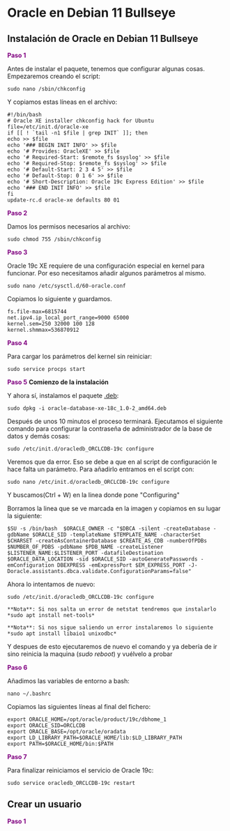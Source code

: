 # Oracle en Debian 11 Bullseye

## Instalación de Oracle en Debian 11 Bullseye

<font color="#800080">**Paso 1**</font>

Antes de instalar el paquete, tenemos que configurar algunas cosas. Empezaremos creando el script:

    sudo nano /sbin/chkconfig

Y copiamos estas líneas en el archivo:

    #!/bin/bash
    # Oracle XE installer chkconfig hack for Ubuntu
    file=/etc/init.d/oracle-xe
    if [[ ! `tail -n1 $file | grep INIT` ]]; then
    echo >> $file
    echo '### BEGIN INIT INFO' >> $file
    echo '# Provides: OracleXE' >> $file
    echo '# Required-Start: $remote_fs $syslog' >> $file
    echo '# Required-Stop: $remote_fs $syslog' >> $file
    echo '# Default-Start: 2 3 4 5' >> $file
    echo '# Default-Stop: 0 1 6' >> $file
    echo '# Short-Description: Oracle 19c Express Edition' >> $file
    echo '### END INIT INFO' >> $file
    fi
    update-rc.d oracle-xe defaults 80 01

<font color="#800080">**Paso 2**</font>

Damos los permisos necesarios al archivo:

    sudo chmod 755 /sbin/chkconfig

<font color="#800080">**Paso 3**</font>

Oracle 19c XE requiere de una configuración especial en kernel para funcionar. Por eso necesitamos añadir algunos parámetros al mismo.

    sudo nano /etc/sysctl.d/60-oracle.conf

Copiamos lo siguiente y guardamos.

    fs.file-max=6815744
    net.ipv4.ip_local_port_range=9000 65000
    kernel.sem=250 32000 100 128
    kernel.shmmax=536870912

<font color="#800080">**Paso 4**</font>

Para cargar los parámetros del kernel sin reiniciar:

    sudo service procps start

<font color="#800080">**Paso 5**</font> **Comienzo de la instalación**

Y ahora sí, instalamos el paquete [.deb](https://www.dropbox.com/s/p1vhrnjw73fdc70/oracle-database-ee-19c_1.0-2_amd64.deb?dl=0):

    sudo dpkg -i oracle-database-xe-18c_1.0-2_amd64.deb

Después de unos 10 minutos el proceso terminará. Ejecutamos el siguiente comando para configurar la contraseña de administrador de la base de datos y demás cosas:

    sudo /etc/init.d/oracledb_ORCLCDB-19c configure

Veremos que da error. Eso se debe a que en al script de configuración le hace falta un parámetro. Para añadirlo entramos en el script con:

    sudo nano /etc/init.d/oracledb_ORCLCDB-19c configure

Y buscamos(Ctrl + W) en la linea donde pone "Configuring"



Borramos la linea que se ve marcada en la imagen y copiamos en su lugar la siguiente:

    $SU -s /bin/bash  $ORACLE_OWNER -c "$DBCA -silent -createDatabase -gdbName $ORACLE_SID -templateName $TEMPLATE_NAME -characterSet $CHARSET -createAsContainerDatabase $CREATE_AS_CDB -numberOfPDBs $NUMBER_OF_PDBS -pdbName $PDB_NAME -createListener $LISTENER_NAME:$LISTENER_PORT -datafileDestination $ORACLE_DATA_LOCATION -sid $ORACLE_SID -autoGeneratePasswords -emConfiguration DBEXPRESS -emExpressPort $EM_EXPRESS_PORT -J-Doracle.assistants.dbca.validate.ConfigurationParams=false"

Ahora lo intentamos de nuevo:

    sudo /etc/init.d/oracledb_ORCLCDB-19c configure

`**Nota**: Si nos salta un error de netstat tendremos que instalarlo *sudo apt install net-tools*`

`**Nota**: Si nos sigue saliendo un error instalaremos lo siguiente *sudo apt install libaio1 unixodbc*`

Y despues de esto ejecutaremos de nuevo el comando y ya debería de ir sino reinicia la maquina (*sudo reboot*) y vuélvelo a probar 

<font color="#800080">**Paso 6**</font>

Añadimos las variables de entorno a bash:

    nano ~/.bashrc

Copiamos las siguientes líneas al final del fichero:

    export ORACLE_HOME=/opt/oracle/product/19c/dbhome_1
    export ORACLE_SID=ORCLCDB
    export ORACLE_BASE=/opt/oracle/oradata
    export LD_LIBRARY_PATH=$ORACLE_HOME/lib:$LD_LIBRARY_PATH
    export PATH=$ORACLE_HOME/bin:$PATH

<font color="#800080">**Paso 7**</font>

Para finalizar reiniciamos el servicio de Oracle 19c:

    sudo service oracledb_ORCLCDB-19c restart

## Crear un usuario

<font color="#800080">**Paso 1**</font>
